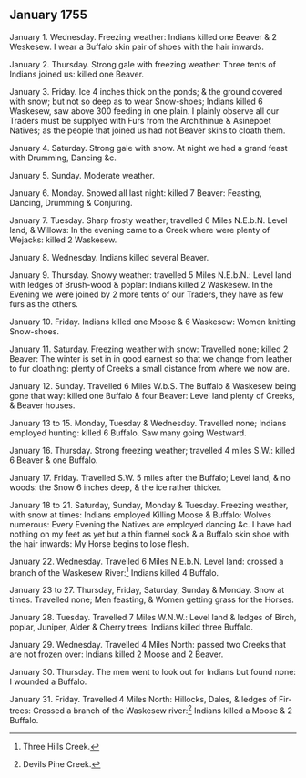## January 1755

January 1. Wednesday. Freezing weather: Indians killed one Beaver & 2 Weskesew. I wear a Buffalo skin pair of shoes with the hair inwards.

January 2. Thursday. Strong gale with freezing weather: Three tents of Indians joined us: killed one Beaver.

January 3. Friday. Ice 4 inches thick on the ponds; & the ground covered with snow; but not so deep as to wear Snow-shoes; Indians killed 6 Waskesew, saw above 300 feeding in one plain. I plainly observe all our Traders must be supplyed with Furs from the Archithinue & Asinepoet Natives; as the people that joined us had not Beaver skins to cloath them.

January 4. Saturday. Strong gale with snow. At night we had a grand feast with Drumming, Dancing &c.

January 5. Sunday. Moderate weather.

January 6. Monday. Snowed all last night: killed 7 Beaver: Feasting, Dancing, Drumming & Conjuring.

January 7. Tuesday. Sharp frosty weather; travelled 6 Miles N.E.b.N. Level land, & Willows: In the evening came to a Creek where were plenty of Wejacks: killed 2 Waskesew.

January 8. Wednesday. Indians killed several Beaver.

January 9. Thursday. Snowy weather: travelled 5 Miles N.E.b.N.: Level land with ledges of Brush-wood & poplar: Indians killed 2 Waskesew. In the Evening we were joined by 2 more tents of our Traders, they have as few furs as the others.

January 10. Friday. Indians killed one Moose & 6 Waskesew: Women knitting Snow-shoes.

January 11. Saturday. Freezing weather with snow: Travelled none; killed 2 Beaver: The winter is set in in good earnest so that we change from leather to fur cloathing: plenty of Creeks a small distance from where we now are.

January 12. Sunday. Travelled 6 Miles W.b.S. The Buffalo & Waskesew being gone that way: killed one Buffalo & four Beaver: Level land plenty of Creeks, & Beaver houses.

January 13 to 15. Monday, Tuesday & Wednesday. Travelled none; Indians employed hunting: killed 6 Buffalo. Saw many going Westward.

January 16. Thursday. Strong freezing weather; travelled 4 miles S.W.: killed 6 Beaver & one Buffalo.

January 17. Friday. Travelled S.W. 5 miles after the Buffalo; Level land, & no woods: the Snow 6 inches deep, & the ice rather thicker.

January 18 to 21. Saturday, Sunday, Monday & Tuesday. Freezing weather, with snow at times: Indians employed Killing Moose & Buffalo: Wolves numerous: Every Evening the Natives are employed dancing &c. I have had nothing on my feet as yet but a thin flannel sock & a Buffalo skin shoe with the hair inwards: My Horse begins to lose flesh.

January 22. Wednesday. Travelled 6 Miles N.E.b.N. Level land: crossed a branch of the Waskesew River:[^january-1755-1] Indians killed 4 Buffalo.

[^january-1755-1]: Three Hills Creek.

January 23 to 27. Thursday, Friday, Saturday, Sunday & Monday. Snow at times. Travelled none; Men feasting, & Women getting grass for the Horses.

January 28. Tuesday. Travelled 7 Miles W.N.W.: Level land & ledges of Birch, poplar, Juniper, Alder & Cherry trees: Indians killed three Buffalo.

January 29. Wednesday. Travelled 4 Miles North: passed two Creeks that are not frozen over: Indians killed 2 Moose and 2 Beaver.

January 30. Thursday. The men went to look out for Indians but found none: I wounded a Buffalo.

January 31. Friday. Travelled 4 Miles North: Hillocks, Dales, & ledges of Fir-trees: Crossed a branch of the Waskesew river:[^january-1755-2] Indians killed a Moose & 2 Buffalo.

[^january-1755-2]: Devils Pine Creek.

